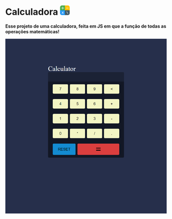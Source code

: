 # Calculadora <img height="30" src="./assets/img/calculator.png">

**Esse projeto de uma calculadora, feita em JS em que a função de todas as operações matemáticas!**

<img src="./assets/img/Print.png">

# 
